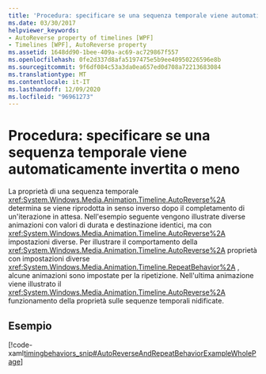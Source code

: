 ```yaml
---
title: 'Procedura: specificare se una sequenza temporale viene automaticamente invertita o meno'
ms.date: 03/30/2017
helpviewer_keywords:
- AutoReverse property of timelines [WPF]
- Timelines [WPF], AutoReverse property
ms.assetid: 1648dd90-1bee-409a-ac69-ac729867f557
ms.openlocfilehash: 0fe2d337d8afa5197475e5b9ee40950226596e8b
ms.sourcegitcommit: 9f6df084c53a3da0ea657ed0d708a72213683084
ms.translationtype: MT
ms.contentlocale: it-IT
ms.lasthandoff: 12/09/2020
ms.locfileid: "96961273"
---
```

# <a name="how-to-specify-whether-a-timeline-automatically-reverses"></a>Procedura: specificare se una sequenza temporale viene automaticamente invertita o meno
La proprietà di una sequenza temporale <xref:System.Windows.Media.Animation.Timeline.AutoReverse%2A> determina se viene riprodotta in senso inverso dopo il completamento di un'iterazione in attesa. Nell'esempio seguente vengono illustrate diverse animazioni con valori di durata e destinazione identici, ma con <xref:System.Windows.Media.Animation.Timeline.AutoReverse%2A> impostazioni diverse. Per illustrare il comportamento della <xref:System.Windows.Media.Animation.Timeline.AutoReverse%2A> proprietà con impostazioni diverse <xref:System.Windows.Media.Animation.Timeline.RepeatBehavior%2A> , alcune animazioni sono impostate per la ripetizione. Nell'ultima animazione viene illustrato il <xref:System.Windows.Media.Animation.Timeline.AutoReverse%2A> funzionamento della proprietà sulle sequenze temporali nidificate.  
  
## <a name="example"></a>Esempio  
 [!code-xaml[timingbehaviors_snip#AutoReverseAndRepeatBehaviorExampleWholePage](~/samples/snippets/csharp/VS_Snippets_Wpf/timingbehaviors_snip/CSharp/AutoReverseExample.xaml#autoreverseandrepeatbehaviorexamplewholepage)]
